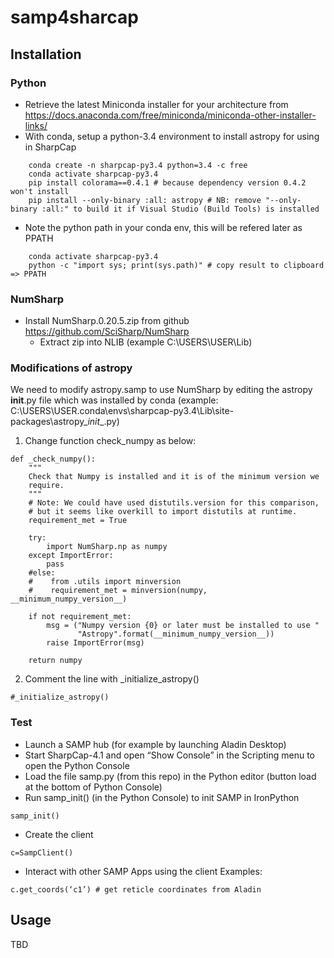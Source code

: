 # samp4sharcap

## Installation

### Python

- Retrieve the latest Miniconda installer for your architecture from https://docs.anaconda.com/free/miniconda/miniconda-other-installer-links/
- With conda, setup a python-3.4 environment to install astropy for using in SharpCap

```
    conda create -n sharpcap-py3.4 python=3.4 -c free
    conda activate sharpcap-py3.4
    pip install colorama==0.4.1 # because dependency version 0.4.2 won't install
    pip install --only-binary :all: astropy # NB: remove "--only-binary :all:" to build it if Visual Studio (Build Tools) is installed
```

- Note the python path in your conda env, this will be refered later as PPATH

```
    conda activate sharpcap-py3.4
    python -c "import sys; print(sys.path)" # copy result to clipboard => PPATH  
```

### NumSharp

- Install NumSharp.0.20.5.zip from github https://github.com/SciSharp/NumSharp
    - Extract zip into NLIB (example C:\USERS\USER\Lib)

### Modifications of astropy

We need to modify astropy.samp to use NumSharp by editing the astropy __init__.py file which was installed by conda (example: C:\USERS\USER\.conda\envs\sharpcap-py3.4\Lib\site-packages\astropy\__init__.py)

1. Change function check_numpy as below:
             
```     
def _check_numpy():
    """
    Check that Numpy is installed and it is of the minimum version we
    require.
    """
    # Note: We could have used distutils.version for this comparison,
    # but it seems like overkill to import distutils at runtime.
    requirement_met = True

    try:
        import NumSharp.np as numpy
    except ImportError:
        pass
    #else:
    #    from .utils import minversion
    #    requirement_met = minversion(numpy, __minimum_numpy_version__)

    if not requirement_met:
        msg = ("Numpy version {0} or later must be installed to use "
               "Astropy".format(__minimum_numpy_version__))
        raise ImportError(msg)

    return numpy
```


2. Comment the line with _initialize_astropy()


```
#_initialize_astropy()  
```

### Test

- Launch a SAMP hub (for example by launching Aladin Desktop)
- Start SharpCap-4.1 and open “Show Console” in the Scripting menu to open the Python Console
- Load the file samp.py (from this repo) in the Python editor (button load at the bottom of Python Console) 
- Run samp_init() (in the Python Console) to init SAMP in IronPython

```
samp_init()
```

- Create the client 

```
c=SampClient()
```

- Interact with other SAMP Apps using the client Examples:

```
c.get_coords(‘c1’) # get reticle coordinates from Aladin
```

## Usage

TBD


